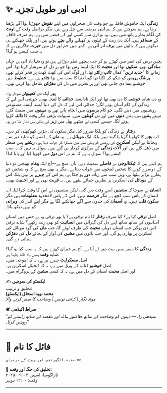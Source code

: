 
# ✨ ادبی اور طویل تجزیہ

**زندگی** ایک خاموش قافلہ ہے جو وقت کی صحراؤں میں اپنے **نقوش** چھوڑتا ہوا آگے بڑھتا رہتا ہے۔ ہم سوچتے ہیں کہ ہم اپنی مرضی سے چل رہے ہیں، مگر دراصل وقت کے **اونٹ** کی لگام ہمارے ہاتھ میں نہیں، وہ تو ازل سے کسی اور کے قبضے میں ہے۔ ہم صرف قافلے کے **مسافر** ہیں۔ ایک دن ریت کے ٹیلوں پر کھیلنے والے **بچے** ہوتے ہیں، اور پلک جھپکتے ہی دیکھتے ہیں کہ بالوں میں **برف** اتر آئی ہے، کمر میں خم اور دل میں **حیرت** جاگزین ہے کہ یہ سب کیسے ہو گیا؟

پچپن برس کی عمر میں کھڑے ہو کر جب پیچھے نظر دوڑاتے ہیں تو وہ **دنیا** یاد آتی ہے جہاں **سادگی** تھی، **سکون** تھا اور **محبت** کا ایک ایسا رس تھا جو ہر دل کو سرشار کرتا تھا۔ اُس زمانے کا "**جدید ترین**" کمال **ٹائپ رائٹر** تھا، اور لوگ اس کی کھٹ کھٹ پر فخر کرتے تھے۔ **پرنٹنگ پریس** کو دیکھ کر لگتا تھا گویا دنیا کا سب سے بڑا **جادو** یہی ہے۔ **خطوط** میں خوشبو بسا دی جاتی تھی اور ہر تحریر میں دل کی **دھڑکن** شامل ہوا کرتی تھی۔

پھر ایک دن **کمپیوٹر** نمودار ہوا۔  
وہ دن شاید **خوشی** کا دن بھی تھا اور ایک نادانستہ **جدائی** کا لمحہ بھی۔ خوشی اس لیے کہ زندگی کے کام آسان ہونے لگے؛ جدائی اس لیے کہ دل کی دنیا آہستہ آہستہ مصنوعی روشنیوں میں دبنے لگی۔ جو کام **برسوں** میں انجام پاتے تھے وہ **مہینوں** میں سمٹ گئے، مہینے **ہفتوں** میں، ہفتے **دنوں** میں اور دن **گھنٹوں** میں۔ سہولت بڑھی مگر وقت کا **ذائقہ** کڑوا ہونے لگا۔ جیسے کسی نے میٹھے پھل میں **زہر** کی ہلکی سی دھار ملا دی ہو۔

**رفتار** نے زندگی کو ہلکا ضرور کیا، مگر سکون کی جڑیں کھوکھلی کر دیں۔  
اب **بچے** کا کھلونا گڑیا یا گیند نہیں بلکہ ایک **موبائل** ہے۔ وہ **ماں** کے لمس کو شاید دیر سے پہچانتا ہے لیکن **اسکرین** کی روشنی کو پہلی نظر میں مسکرا کر جواب دیتا ہے۔ **رشتے** پس منظر میں ڈھل گئے ہیں اور **آلات زندگی** کے مرکزی کردار بن گئے ہیں۔ سوال یہ نہیں کہ یہ سب کیسے ہوا؟ سوال یہ ہے کہ ہم نے اس **دوڑ** میں کھویا کیا اور پایا کیا؟

ہم کہتے ہیں کہ **ٹیکنالوجی** نے **فاصلے** سمیٹ دیے۔ ہاں، سچ ہے—آج ایک **پیغام** بھیجیں تو دنیا کے دوسرے کونے کا شخص لمحوں میں جواب دیتا ہے۔ مگر یہ بھی سچ ہے کہ وہ شخص جو ہمارے برابر بیٹھا ہے، وہی سب سے زیادہ **دور** ہو چکا ہے۔ ہم اس کے **چہرے** پر نہیں بلکہ اس کے **موبائل** کی اسکرین پر نظریں جمائے بیٹھے ہیں۔ یہ **قربت** بھی ہے اور **اجنبیت** بھی۔

**انسان** نے سوچا کہ **مشینیں** اسے وقت دیں گی، لیکن مشینوں نے اس کا وقت چُرا لیا۔ اب انسان کے پاس سب کچھ ہے مگر **فرصت** نہیں۔ اس کے پاس لامحدود **معلومات** ہیں مگر **سکونِ قلب** نہیں۔ وہ **آسمان** کی حدوں سے آگے جھانکنے لگا ہے مگر اپنے اندر کی **ویرانی** کو نہیں دیکھ پاتا۔

اصل **ترقی** کیا ہے؟ کیا صرف **رفتار** کا نام ترقی ہے؟ یا پھر ترقی وہ ہے جس میں انسان آسانیوں کے ساتھ ساتھ اپنے دل کی گہرائی میں **انسانیت** کو بھی زندہ رکھے؟ شاید ترقی اس دن ہوگی جب انسان دوبارہ **محبت** کی طرف لوٹے گا، جب **ماں** کی گود موبائل کی اسکرین پر بھاری ہو گی، اور جب باتوں میں **مشین** کی آواز کے بجائے **دل** کی **دھڑکن** سنائی دے گی۔

**زندگی** کا سفر ہمیں بہت دور لے آیا ہے۔ آج ہم حیران کھڑے ہیں کہ یہ سب کیا ہو گیا؟  
شاید **وقت** ہمیں یاد دلانا چاہتا ہے:  
اصل **مسکراہٹ** چہرے پر ہے، نہ کہ اموجی میں۔  
اصل **خوشبو** کتاب کے ورق میں ہے، نہ کہ ڈیجیٹل اسکرین پر۔  
اور اصل **محبت** انسان کے دل میں ہے، نہ کہ کسی **مشین** کے پروگرام میں۔



✍️ **ایکسٹو کی سوچیں**  
تخلیق و ترتیب:  
**محمد نوید اسحاق (ایکسٹو)**  
*مواد نگار | کہانی نویس | وضاحت کا سفر کرنے والا*  

🕊️ **صراط اکیڈمی**  
*"سیدھی راہ — ذہنوں کو وضاحت کے ساتھ طاقتور بنانا، اور مقصد کے ساتھ راستے کو روشن کرنا۔"*  

---  

# 📂 فائل کا نام  
`محبت-الگورتھم-اور-روح-کے-درمیان.md`  

📅 **تخلیق کی جگہ اور وقت:**  
ثاراگوسا، اسپین  ۰۴-۰۹-۲۰۲۵  
وقت: ۱۲:۰۰ دوپہر  

---
